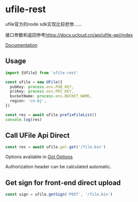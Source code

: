 # ufile-rest
ufile官方的node sdk实现比较悲惨……

接口参数和返回参考<https://docs.ucloud.cn/api/ufile-api/index>

[Documentation](https://bangbang93.github.io/node-ufile-rest/classes/UFile.html)

## Usage
```typescript
import {Ufile} from 'ufile-rest'

const ufile = new UFile({
  pubKey: process.env.PUB_KEY,
  priKey: process.env.PRI_KEY,
  bucketName: process.env.BUCKET_NAME,
  region: 'cn-bj',
})

const res = await ufile.prefixFileList()
console.log(res)
```
## Call UFile Api Direct
```typescript
const res = await ufile.got.get('/file.bin')
```
Options available in [Got Options](https://github.com/sindresorhus/got/blob/d95ceeafb16f306e11f5d7251a82ba073252cbee/documentation/2-options.md)

Authorization header can be calculated automatic.


## Get sign for front-end direct upload
```typescript
const sign = ufile.getSign('POST', '/file.bin')
```
